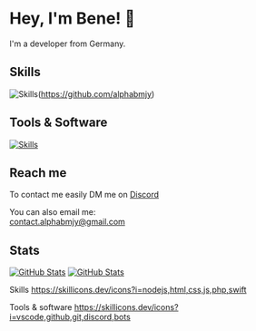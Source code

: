 # Hey, I'm Bene! 👋

I'm a developer from Germany.

## Skills
![Skills](https://skillicons.dev/icons?i=nodejs,html,css,js,php,swift
)(https://github.com/alphabmjy)

## Tools & Software
[![Skills](https://skillicons.dev/icons?i=vscode,github,git,discord,bots)](https://github.com/alphabmjy)

## Reach me

To contact me easily DM me on [Discord](https://discord.com/channels/@me/552530299423293441)

You can also email me:<br>
[contact.alphabmjy@gmail.com](mailto:contact.alphabmjy@gmail.com)<br>

## Stats
[![GitHub Stats](https://github-stats.qrpx.link/api/top-langs/?username=alphabmjy&langs_count=10)](https://github.com/alphabmjy)
[![GitHub Stats](https://github-stats.qrpx.link/api?username=alphabmjy&count_private=true&show_icons=true&include_all_commits=true&hide_border=true)](https://github.com/alphabmjy)




Skills
https://skillicons.dev/icons?i=nodejs,html,css,js,php,swift

Tools & software
https://skillicons.dev/icons?i=vscode,github,git,discord,bots
